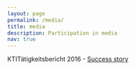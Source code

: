 ```yaml
---
layout: page
permalink: /media/
title: media
description: Participation in media  
nav: true
---
```


KTI­Tätigkeitsbericht 2016 - [Success story](https://ethz.ch/content/dam/ethz/special-interest/erdw/geophysics/computational-seismology-dam/documents/Success_Story_2017.pdf) 
